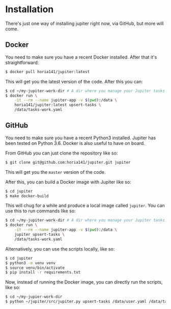 # Installation

There's just one way of installing jupiter right now, via GitHub, but more will come.

## Docker

You need to make sure you have a recent Docker installed. After that it's straightforward:

```bash
$ docker pull horia141/jupiter:latest
```

This will get you the latest version of the code. After this you can:

```bash
$ cd ~/my-jupiter-work-dir # A dir where you manage your Jupiter tasks.
$ docker run \
    -it --rm --name jupiter-app -v $(pwd):/data \
    horia141/jupiter:latest upsert-tasks \
    /data/tasks-work.yaml
```

## GitHub

You need to make sure you have a recent Python3 installed. Jupiter has been tested on Python 3.6. Docker is also
useful to have on board.

From GitHub you can just clone the repository like so:

```bash
$ git clone git@github.com:horia141/jupiter.git jupiter
```

This will get you the `master` version of the code.

After this, you can build a Docker image with Jupiter like so:

```bash
$ cd jupiter
$ make docker-build
```

This will chug for a while and produce a local image called `jupiter`. You can use this to run commands like so:

```bash
$ cd ~/my-jupiter-work-dir # A dir where you manage your Jupiter tasks.
$ docker run \
    -it --rm --name jupiter-app -v $(pwd):/data \
    jupiter upsert-tasks \
    /data/tasks-work.yaml
```

Alternatively, you can use the scripts locally, like so:

```bash
$ cd jupiter
$ python3 -m venv venv
$ source venv/bin/activate
$ pip install -r requirements.txt
```

Now, instead of running the Docker image, you can directly run the scripts, like so:

```bash
$ cd ~/my-jupier-work-dir
$ python ~/jupiter/src/jupiter.py upsert-tasks /data/user.yaml /data/tasks-work.yaml
```

